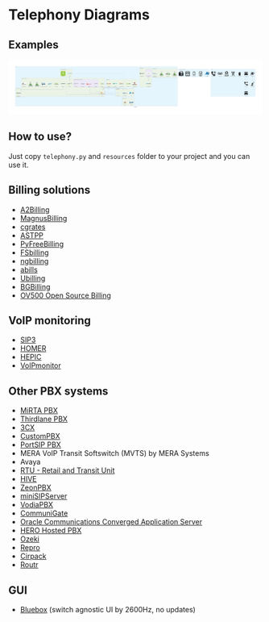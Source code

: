 # Telephony Diagrams

## Examples

<img src="./examples.png" width="800">

## How to use?

Just copy `telephony.py` and `resources` folder to your project and you can use it.

## Billing solutions

- [A2Billing](https://github.com/Star2Billing/a2billing)
- [MagnusBilling](https://github.com/magnussolution/magnusbilling7)
- [cgrates](https://github.com/cgrates/cgrates)
- [ASTPP](https://github.com/iNextrix/ASTPP)
- [PyFreeBilling](https://github.com/mwolff44/pyfreebilling)
- [FSbilling](https://www.fsbilling.com/)
- [ngbilling](https://github.com/ngecom/ngbilling)
- [abills](http://abills.net.ua/)
- [Ubilling](http://ubilling.net.ua/)
- [BGBilling](https://bgbilling.ru)
- [OV500 Open Source Billing](https://ov500.openvoips.org/dynamic-routing-paypal-did-lcr-support/)

## VoIP monitoring

- [SIP3](https://sip3.io/)
- [HOMER](https://sipcapture.org/)
- [HEPIC](https://hepic.tel)
- [VoIPmonitor](https://www.voipmonitor.org/)

## Other PBX systems

- [MiRTA PBX](http://www.mirtapbx.com)
- [Thirdlane PBX](https://www.thirdlane.com)
- [3CX](https://www.3cx.com/)
- [CustomPBX](https://github.com/CustomPBX/cpbx-docker)
- [PortSIP PBX](https://www.portsip.com/portsip-pbx/)
- MERA VoIP Transit Softswitch (MVTS) by MERA Systems
- Avaya
- [RTU - Retail and Transit Unit](https://ru.wikipedia.org/wiki/%D0%A0%D0%BE%D1%81%D1%81%D0%B8%D0%B9%D1%81%D0%BA%D0%B8%D0%B9_%D1%82%D0%B5%D0%BB%D0%B5%D1%84%D0%BE%D0%BD%D0%BD%D1%8B%D0%B9_%D1%83%D0%B7%D0%B5%D0%BB)
- [HIVE](https://iptelefon.su/promo/hive)
- [ZeonPBX](https://zeonpbx.ru/)
- [miniSIPServer](https://www.myvoipapp.com/)
- [VodiaPBX](https://vodia.com/)
- [CommuniGate](https://communigate.com/)
- [Oracle Communications Converged Application Server](https://www.oracle.com/industries/communications/converged-application-server/)
- [HERO Hosted PBX](http://www.dialexia.com/hosted-pbx/)
- [Ozeki](https://ozekiphone.com/p_4706-home.html)
- [Repro](https://www.resiprocate.org/About_Repro)
- [Cirpack](http://www.cirpack.com/)
- [Routr](https://routr.io/)

## GUI

- [Bluebox](https://github.com/2600hz/bluebox) (switch agnostic UI by 2600Hz, no updates)
